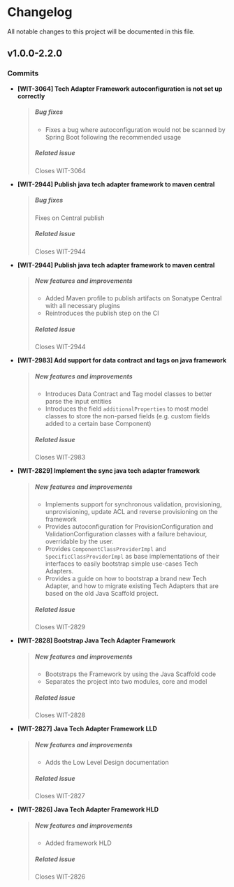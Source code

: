 # Changelog

All notable changes to this project will be documented in this file.

## v1.0.0-2.2.0

### Commits

- **[WIT-3064] Tech Adapter Framework autoconfiguration is not set up correctly**
  > 
  > ##### Bug fixes
  > 
  > * Fixes a bug where autoconfiguration would not be scanned by Spring Boot following the recommended usage
  >
  > ##### Related issue
  >
  > Closes WIT-3064
  >

- **[WIT-2944] Publish java tech adapter framework to maven central**
  > 
  > ##### Bug fixes
  > 
  > Fixes on Central publish
  > 
  > ##### Related issue
  > 
  > Closes WIT-2944
  > 
  > 

- **[WIT-2944] Publish java tech adapter framework to maven central**
  > 
  > ##### New features and improvements
  > 
  > * Added Maven profile to publish artifacts on Sonatype Central with all necessary plugins
  > * Reintroduces the publish step on the CI
  > 
  > ##### Related issue
  > 
  > Closes WIT-2944
  > 
  >

- **[WIT-2983] Add support for data contract and tags on java framework**
  > 
  > ##### New features and improvements
  > 
  > * Introduces Data Contract and Tag model classes to better parse the input entities
  > * Introduces the field `additionalProperties` to most model classes to store the non-parsed fields (e.g. custom fields added to a certain base Component)
  > 
  > ##### Related issue
  > 
  > Closes WIT-2983
  > 
  >

- **[WIT-2829] Implement the sync java tech adapter framework**
  > 
  > ##### New features and improvements
  > 
  > * Implements support for synchronous validation, provisioning, unprovisioning, update ACL and reverse provisioning on the framework
  > * Provides autoconfiguration for ProvisionConfiguration and ValidationConfiguration classes with a failure behaviour, overridable by the user.
  > * Provides `ComponentClassProviderImpl` and `SpecificClassProviderImpl` as base implementations of their interfaces to easily bootstrap simple use-cases Tech Adapters.
  > * Provides a guide on how to bootstrap a brand new Tech Adapter, and how to migrate existing Tech Adapters that are based on the old Java Scaffold project.
  > 
  > ##### Related issue
  > 
  > Closes WIT-2829
  > 
  > 

- **[WIT-2828] Bootstrap Java Tech Adapter Framework**
  > 
  > ##### New features and improvements
  > 
  > * Bootstraps the Framework by using the Java Scaffold code
  > * Separates the project into two modules, core and model
  > 
  > ##### Related issue
  > 
  > Closes WIT-2828
  > 
  > 

- **[WIT-2827] Java Tech Adapter Framework LLD**
  > 
  > ##### New features and improvements
  > 
  > * Adds the Low Level Design documentation
  > 
  > ##### Related issue
  > 
  > Closes WIT-2827
  > 
  > 

- **[WIT-2826] Java Tech Adapter Framework HLD**
  > 
  > ##### New features and improvements
  > 
  > * Added framework HLD
  > 
  > ##### Related issue
  > 
  > Closes WIT-2826
  > 
  > 
